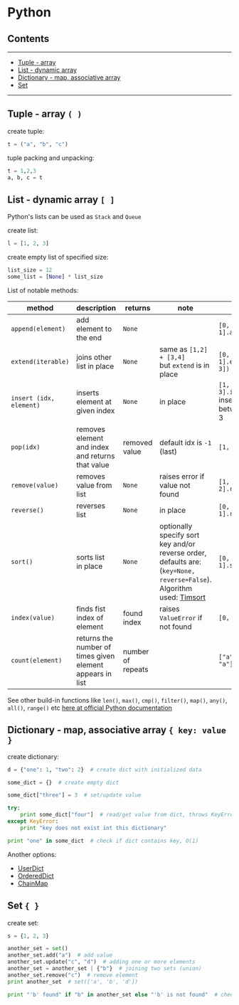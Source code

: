 # Python

## Contents
---

- [Tuple - array](#array)
- [List - dynamic array](#dynamic-array)
- [Dictionary - map, associative array](#map)
- [Set](#set)

---
<div id="array" />

## Tuple - array `( )`
create tuple: 
```python
t = ("a", "b", "c")
```

tuple packing and unpacking:
```python
t = 1,2,3
a, b, c = t
```


<div id="dynamic-array" />

## List - dynamic array `[ ]`
Python's lists can be used as `Stack` and `Queue`

create list:
```python
l = [1, 2, 3]
```

create empty list of specified size:
```python
list_size = 12
some_list = [None] * list_size
```

List of notable methods:

method | description | returns | note | __________example__________ | big O
--- | --- | --- | --- | --- | ---
`append(element)` | add element to the end | `None` |  | `[0, 1].append(2)` | `O(1)`
`extend(iterable)` | joins other list in place | `None` | same as `[1,2] + [3,4] ` <br/> but `extend` is in place | `[0, 1].extend([2, 3])` | `O(k)`
`insert (idx, element)` | inserts element at given index | `None` | in place | `[1, 3].insert(1, 2)`  <br/> inserts 2 between 1 and 3 | `O(N)`
`pop(idx)` | removes element and index and returns that value | removed value |  default idx is `-1` (last) | `[1, 2].pop()` | `O(N)` <br/> but `O(1)` for last element 
`remove(value)`| removes value from list| `None` | raises error if value not found | `[1, 2].remove[2]` | `O(N)`
`reverse()`| reverses list | `None` | in place | `[0, 1].reverse()` | `O(N)`
`sort()` | sorts list <br/> in place  | `None` | optionally specify sort key and/or reverse order, defaults are: (`key=None, reverse=False`).<br/> Algorithm used: [Timsort](https://en.wikipedia.org/wiki/Timsort) | `[0, 2, 1].sort()` | `O(log(N))`
`index(value)` | finds fist index of element | found index |  raises `ValueError` if not found | `[0, 1].index(1)` | `O(N)`
`count(element)` | returns the number of times given element appears in list | number of repeats | | `["a", "b", "a"].count("a")` | `O(N)`


See other build-in functions like `len()`, `max()`, `cmp()`, `filter()`, `map()`, `any()`, `all()`, `range()` etc [here at official Python documentation](https://docs.python.org/3/library/functions.html)


<div id="map" />

## Dictionary - map, associative array `{ key: value }`
create dictionary: 
```python
d = {"one": 1, "two": 2}  # create dict with initialized data

some_dict = {}  # create empty dict

some_dict["three"] = 3  # set/update value

try:
    print some_dict["four"]  # read/get value from dict, throws KeyError if given key is absent
except KeyError:
    print "key does not exist int this dictionary"

print "one" in some_dict  # check if dict contains key, O(1)
```

Another options: 

- [UserDict](https://docs.python.org/3/library/collections.html#collections.UserDict)
- [OrderedDict](https://docs.python.org/3/library/collections.html#collections.OrderedDict)
- [ChainMap](https://docs.python.org/3/library/collections.html#collections.ChainMap)



<div id="set" />

## Set  `{ }`
create set:
```python
s = {1, 2, 3}

another_set = set()
another_set.add("a")  # add value
another_set.update("c", "d")  # adding one or more elements
another_set = another_set | {"b"}  # joining two sets (union)
another_set.remove("c")  # remove element
print another_set  # set(['a', 'b', 'd'])

print "'b' found" if "b" in another_set else "'b' is not found"  # check if set contains value
```



